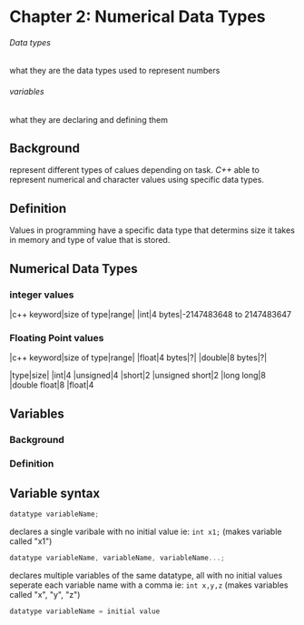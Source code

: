 # Chapter 2: Numerical Data Types
###### Data types
what they are
the data types used to represent numbers


###### variables
what they are 
declaring and defining them
## Background
represent different types of calues depending on task. *C++* able to represent numerical and character values using specific data types.
## Definition
Values in programming have a specific data type that determins size it takes in memory and type of value that is stored.

## Numerical Data Types
### integer values
|c++ keyword|size of type|range|
|int|4 bytes|-2147483648 to 2147483647
### Floating Point values
|c++ keyword|size of type|range|
|float|4 bytes|?|
|double|8 bytes|?|

|type|size|
|int|4
|unsigned|4
|short|2
|unsigned short|2
|long long|8
|double float|8
|float|4

## Variables
### Background
### Definition


## Variable syntax
```c++
datatype variableName;
```
declares a single varibale with no initial value
ie: `int x1;` (makes variable called "x1")

```c++
datatype variableName, variableName, variableName...;
```
declares multiple variables of the same datatype, all with no initial values
seperate each variable name with a comma
ie: `int x,y,z` (makes variables called "x", "y", "z")

```c++
datatype variableName = initial value
```